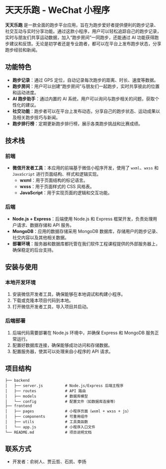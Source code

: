# 天天乐跑 - WeChat 小程序

**天天乐跑** 是一款全面的跑步平台应用，旨在为跑步爱好者提供便利的跑步记录、社交互动与实时分享功能。通过这款小程序，用户可以轻松追踪自己的跑步记录，实时与朋友们共享运动数据，加入“跑步房间”一同跑步，还能通过 AI 功能获得跑步建议和反馈。无论是初学者还是专业跑者，都可以在平台上发布跑步状态，分享跑步经验和新闻。

## 功能特色

- **跑步记录**：通过 GPS 定位，自动记录每次跑步的距离、时长、速度等数据。
- **跑步房间**：用户可以创建“跑步房间”与朋友们一起跑步，实时共享彼此的位置和运动进度。
- **AI 跑步助手**：通过内置的 AI 系统，用户可以询问与跑步相关的问题，获取个性化的建议。
- **社交功能**：跑步者可以在平台上发布动态，分享自己的跑步状态、运动成果以及相关跑步技巧与新闻。
- **跑步排行榜**：定期更新跑步排行榜，展示各类跑步挑战和比赛成绩。

## 技术栈

### 前端

- **微信开发者工具**：本应用的前端基于微信小程序开发，使用了 `wxml`、`wxss` 和 `JavaScript` 进行页面结构、样式和逻辑实现。
  - **wxml**：用于页面结构的标记语言。
  - **wxss**：用于页面样式的 CSS 风格表。
  - **JavaScript**：用于实现页面的逻辑和交互功能。

### 后端

- **Node.js + Express**：后端使用 Node.js 和 Express 框架开发，负责处理用户请求、数据存储和 API 服务。
- **MongoDB**：应用的数据存储采用 MongoDB 数据库，存储用户的跑步记录、社交内容以及其他相关数据。
- **部署环境**：服务器和数据库都托管在我们软件工程课程提供的外部服务器上，确保稳定的后台支持。

## 安装与使用

### 本地开发环境

1. 安装微信开发者工具，确保能够在本地调试和构建小程序。
2. 下载或克隆本项目代码到本地。
3. 打开微信开发者工具，导入项目并启动。

### 后端部署

1. 后端代码需要部署在 Node.js 环境中，并确保 Express 和 MongoDB 服务正常运行。
2. 配置好数据库连接，确保能够成功访问和存储数据。
3. 配置服务器，使其可以处理来自小程序的 API 请求。

## 项目结构

```
├── backend
│   ├── server.js          # Node.js/Express 后端主程序
│   ├── routes             # API 路由
│   ├── models             # 数据库模型
│   └── config             # 配置文件（如数据库连接等）
├── frontend
│   ├── pages              # 小程序页面（wxml + wxss + js）
│   ├── components         # 可重用组件
│   ├── utils              # 工具类函数
│   └── app.js             # 小程序入口文件
└── README.md              # 项目说明文档
```

## 联系方式

- 开发者：俞树人、贾云哲、石凯、李扬